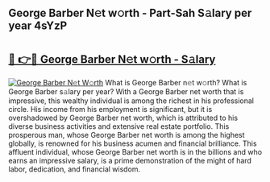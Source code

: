 ## George Barber N𝚎t w𝚘rth - Part-Sah S𝚊lary per year 4sYzP

# <h2><a href="http://gc3q9y.nevu.top/?p=George+Barber">🔗 👉🔴 George Barber N𝚎t w𝚘rth - S𝚊lary</a></h2>

[![George Barber N𝚎t W𝚘rth](https://i.imgur.com/Oavwk0R.jpeg)](http://gc3q9y.nevu.top/?p=George+Barber)
What is George Barber n𝚎t w𝚘rth? What is George Barber s𝚊lary per year?
With a George Barber net worth that is impressive, this wealthy individual is among the richest in his professional circle. His income from his employment is significant, but it is overshadowed by George Barber net worth, which is attributed to his diverse business activities and extensive real estate portfolio. This prosperous man, whose George Barber net worth is among the highest globally, is renowned for his business acumen and financial brilliance. This affluent individual, whose George Barber net worth is in the billions and who earns an impressive salary, is a prime demonstration of the might of hard labor, dedication, and financial wisdom.
